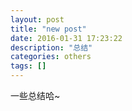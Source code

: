 ```yaml
---
layout: post
title: "new post"
date: 2016-01-31 17:23:22
description: "总结"
categories: others
tags: []
---
```


一些总结哈~